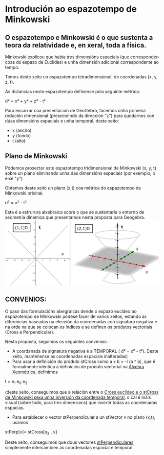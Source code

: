 # Introdución ao espazotempo de Minkowski

## O espazotempo e Minkowski é o que sustenta a teora da relatividade e, en xeral, toda a física.
Minkowski explicou que había tres dimensións espaciais (que corresponden coas do espazo de Euclides) e unha dimensión adicional correspondente ao tempo.

Temos deste xeito un espazotempo tetradimensional, de coordenadas (x, y, z, t). 

As distancias neste espazotempo defínense pola seguinte métrica:

  d² =  x² + y² + z² - t²

Para encaixar coa presentación de GeoGebra, facemos unha primeira redución dimensional (prescindindo da dirección "z") para quedarnos con dúas dimensións espaciais e unha temporal, deste xeito:
* x (ancho)
* y (fondo)
* t (alto)

## Plano de Minkowski
Podemos proxectar este espazotempo tridimensional de Minkowski  (x, y, t) sobre un plano eliminando unha das dimensións espaciais (por exemplo, o eixe "y") 

Obtemos deste xeito un plano (x,t) coa métrica do espazotempo de Minkowski orixinal. 

  d² = x² - t²

Esta é a estrurura alxebraica sobre o que se sustentaría o entorno de xeometría dinámica que presentamos nesta proposta para Geogebra.
![(2,2D e (2,1)D](https://github.com/probaxeoxebra/probaMinkoski/blob/master/IMAGES/11D-21D%20views.jpg "espazotempo esquerda: (1,1)D e dereita: (2,1)D ")

## CONVENIOS:
O paso das formulacións alxegraicas dende o espazo eucídeo ao espazotempo de Minkowski pódese facer de varios xeitos,
estando as diferencias baseadas na elección da coordenadas con signatura negativa e na orde na que se colocan os índices e se definen os produtos vectoriais (Cross e Perpendicular).

Nesta proposta, seguimos os seguintes convenios:

* A coordanada de signatura negativa é a TEMPORAL (  d² = x² - t²). 
Deste xeito, mantéñense as coordenadas espaciais inalteradas)
* Para usar a definición do produto stCross como a x b = -I (a ^ b), que é formalmente idéntica á definición de produto vectorial na [Álxebra Xeométrica](https://es.wikipedia.org/wiki/%C3%81lgebra_geom%C3%A9trica), 
definimos 

I = e<sub>1</sub> e<sub>0</sub> e<sub>2</sub>  

(deste xeito, conseguimos que a relación entre o [Cross euclideo e o stCross de Minkowski sexa unha inversión da coordenada temporal](https://github.com/probaxeoxebra/probaMinkoski/blob/master/Explicacions/CrossProduct.md), o cal é máis visual (sobre todo, para tres dimensions) que invertir todas as coordenadas espacias.
* Para establecer o vector stPerpendicular a un stVector v no plano (x,t), 
usamos 

stPerp[v]= stCross[e<sub>2</sub> , v]

Deste xeito, 
conseguimos que dous vectores [stPerpendiculares](https://github.com/probaxeoxebra/probaMinkoski/blob/master/Ferramentas/FerramentasMink/4_Perpendicular_Line.md) simplemente intercambien as coordenadas espacial e temporal.
